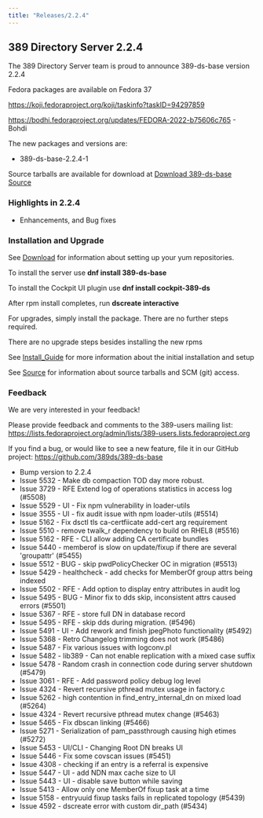 ```yaml
---
title: "Releases/2.2.4"
---
```


389 Directory Server 2.2.4
-----------------------------

The 389 Directory Server team is proud to announce 389-ds-base version 2.2.4

Fedora packages are available on Fedora 37

<https://koji.fedoraproject.org/koji/taskinfo?taskID=94297859>

<https://bodhi.fedoraproject.org/updates/FEDORA-2022-b75606c765> - Bohdi


The new packages and versions are:

- 389-ds-base-2.2.4-1

Source tarballs are available for download at [Download 389-ds-base Source](https://github.com/389ds/389-ds-base/archive/389-ds-base-2.2.4.tar.gz)

### Highlights in 2.2.4

- Enhancements, and Bug fixes

### Installation and Upgrade 

See [Download](../download.html) for information about setting up your yum repositories.

To install the server use **dnf install 389-ds-base**

To install the Cockpit UI plugin use **dnf install cockpit-389-ds**

After rpm install completes, run **dscreate interactive**

For upgrades, simply install the package.  There are no further steps required.

There are no upgrade steps besides installing the new rpms 

See [Install\_Guide](../howto/howto-install-389.html) for more information about the initial installation and setup

See [Source](../development/source.html) for information about source tarballs and SCM (git) access.

### Feedback

We are very interested in your feedback!

Please provide feedback and comments to the 389-users mailing list: <https://lists.fedoraproject.org/admin/lists/389-users.lists.fedoraproject.org>

If you find a bug, or would like to see a new feature, file it in our GitHub project: <https://github.com/389ds/389-ds-base>

- Bump version to 2.2.4
- Issue 5532 - Make db compaction TOD day more robust.
- Issue 3729 - RFE Extend log of operations statistics in access log (#5508)
- Issue 5529 - UI - Fix npm vulnerability in loader-utils
- Issue 3555 - UI - fix audit issue with npm loader-utils (#5514)
- Issue 5162 - Fix dsctl tls ca-certfiicate add-cert arg requirement
- Issue 5510 - remove twalk_r dependency to build on RHEL8 (#5516)
- Issue 5162 - RFE - CLI allow adding CA certificate bundles
- Issue 5440 - memberof is slow on update/fixup if there are several 'groupattr' (#5455)
- Issue 5512 - BUG - skip pwdPolicyChecker OC in migration (#5513)
- Issue 5429 - healthcheck - add checks for MemberOf group attrs being indexed
- Issue 5502 - RFE - Add option to display entry attributes in audit log
- Issue 5495 - BUG - Minor fix to dds skip, inconsistent attrs caused errors (#5501)
- Issue 5367 - RFE - store full DN in database record
- Issue 5495 - RFE - skip dds during migration. (#5496)
- Issue 5491 - UI - Add rework and finish jpegPhoto functionality (#5492)
- Issue 5368 - Retro Changelog trimming does not work (#5486)
- Issue 5487 - Fix various issues with logconv.pl
- Issue 5482 - lib389 - Can not enable replication with a mixed case suffix
- Issue 5478 - Random crash in connection code during server shutdown (#5479)
- Issue 3061 - RFE - Add password policy debug log level
- Issue 4324 - Revert recursive pthread mutex usage in factory.c
- Issue 5262 - high contention in find_entry_internal_dn on mixed load (#5264)
- Issue 4324 - Revert recursive pthread mutex change (#5463)
- Issue 5465 - Fix dbscan linking (#5466)
- Issue 5271 - Serialization of pam_passthrough causing high etimes (#5272)
- Issue 5453 - UI/CLI - Changing Root DN breaks UI
- Issue 5446 - Fix some covscan issues (#5451)
- Issue 4308 - checking if an entry is a referral is expensive
- Issue 5447 - UI - add NDN max cache size to UI
- Issue 5443 - UI - disable save button while saving
- Issue 5413 - Allow only one MemberOf fixup task at a time
- Issue 5158 - entryuuid fixup tasks fails in replicated topology (#5439)
- Issue 4592 - dscreate error with custom dir_path (#5434)


